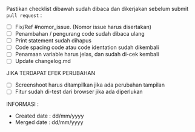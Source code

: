 Pastikan checklist dibawah sudah dibaca dan dikerjakan sebelum submit `pull request` :

- [ ] Fix/Ref #nomor_issue. (Nomor issue harus disertakan)
- [ ] Penambahan / pengurang code sudah dibaca ulang
- [ ] Print statement sudah dihapus
- [ ] Code spacing code atau code identation sudah dikembali
- [ ] Penamaan variable harus jelas, dan sudah di-cek kembali
- [ ] Update changelog.md

JIKA TERDAPAT EFEK PERUBAHAN
- [ ] Screenshoot harus ditampilkan jika ada perubahan tampilan
- [ ] Fitur sudah di-test dari browser jika ada diperlukan

INFORMASI :
- Created date : dd/mm/yyyy
- Merged date  : dd/mm/yyyy
